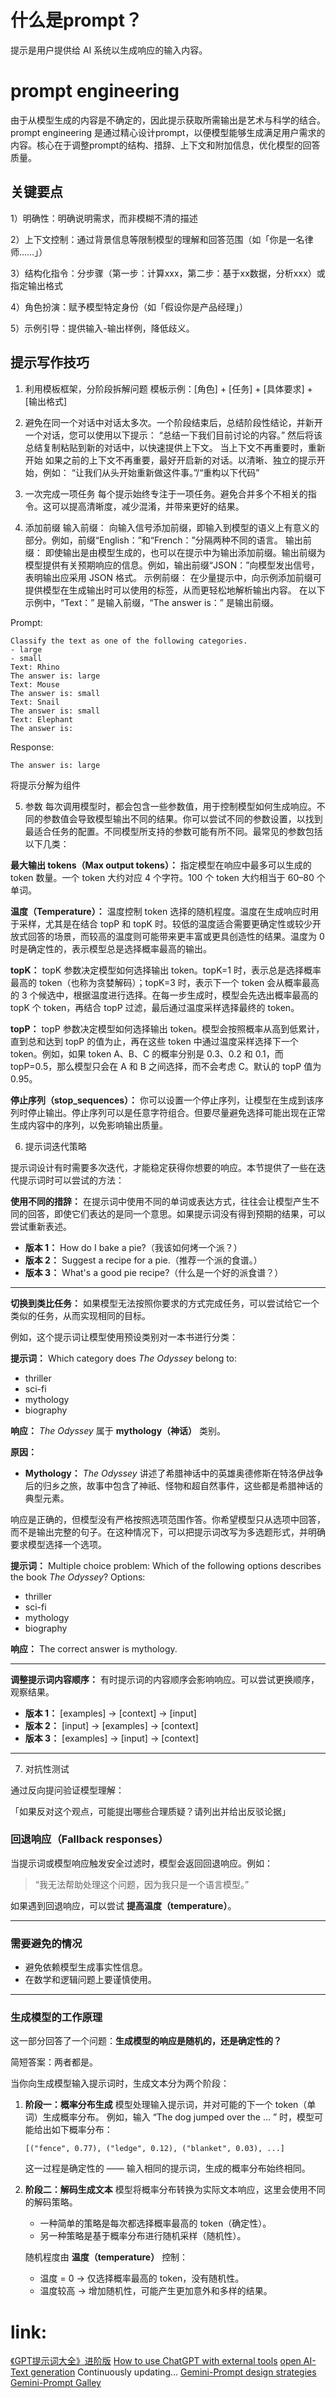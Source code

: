 # 什么是prompt？
提示是用户提供给 AI 系统以生成响应的输入内容。

# prompt engineering
由于从模型生成的内容是不确定的，因此提示获取所需输出是艺术与科学的结合。prompt engineering 是通过精心设计prompt，以便模型能够生成满足用户需求的内容。核心在于调整prompt的结构、措辞、上下文和附加信息，优化模型的回答质量。

## 关键要点
1）明确性：明确说明需求，而非模糊不清的描述

2）上下文控制：通过背景信息等限制模型的理解和回答范围（如「你是一名律师……」）

3）结构化指令：分步骤（第一步：计算xxx，第二步：基于xx数据，分析xxx）或指定输出格式

4）角色扮演：赋予模型特定身份（如「假设你是产品经理」）

5）示例引导：提供输入-输出样例，降低歧义。

## 提示写作技巧
1. 利用模板框架，分阶段拆解问题
模板示例：[角色] + [任务] + [具体要求] + [输出格式]

2. 避免在同一个对话中对话太多次。一个阶段结束后，总结阶段性结论，并新开一个对话，您可以使用以下提示：
“总结一下我们目前讨论的内容。”
然后将该总结复制粘贴到新的对话中，以快速提供上下文。
当上下文不再重要时，重新开始
如果之前的上下文不再重要，最好开启新的对话。以清晰、独立的提示开始，例如：
“让我们从头开始重新做这件事。”/“重构以下代码”

3. 一次完成一项任务
每个提示始终专注于一项任务。避免合并多个不相关的指令。这可以提高清晰度，减少混淆，并带来更好的结果。

4. 添加前缀
输入前缀： 向输入信号添加前缀，即输入到模型的语义上有意义的部分。例如，前缀“English：”和“French：”分隔两种不同的语言。
输出前缀： 即使输出是由模型生成的，也可以在提示中为输出添加前缀。输出前缀为模型提供有关预期响应的信息。例如，输出前缀“JSON：”向模型发出信号，表明输出应采用 JSON 格式。
示例前缀： 在少量提示中，向示例添加前缀可提供模型在生成输出时可以使用的标签，从而更轻松地解析输出内容。
在以下示例中，“Text：” 是输入前缀，“The answer is：” 是输出前缀。

Prompt:  
```
Classify the text as one of the following categories.
- large
- small
Text: Rhino
The answer is: large
Text: Mouse
The answer is: small
Text: Snail
The answer is: small
Text: Elephant
The answer is:
```
Response:  
```
The answer is: large
```
将提示分解为组件

5. 参数
每次调用模型时，都会包含一些参数值，用于控制模型如何生成响应。不同的参数值会导致模型输出不同的结果。你可以尝试不同的参数设置，以找到最适合任务的配置。不同模型所支持的参数可能有所不同。最常见的参数包括以下几类：

**最大输出 tokens（Max output tokens）：**
指定模型在响应中最多可以生成的 token 数量。一个 token 大约对应 4 个字符。100 个 token 大约相当于 60–80 个单词。

**温度（Temperature）：**
温度控制 token 选择的随机程度。温度在生成响应时用于采样，尤其是在结合 topP 和 topK 时。较低的温度适合需要更确定性或较少开放式回答的场景，而较高的温度则可能带来更丰富或更具创造性的结果。温度为 0 时是确定性的，表示模型总是选择概率最高的输出。

**topK：**
topK 参数决定模型如何选择输出 token。topK=1 时，表示总是选择概率最高的 token（也称为贪婪解码）；topK=3 时，表示下一个 token 会从概率最高的 3 个候选中，根据温度进行选择。在每一步生成时，模型会先选出概率最高的 topK 个 token，再结合 topP 过滤，最后通过温度采样选择最终的 token。

**topP：**
topP 参数决定模型如何选择输出 token。模型会按照概率从高到低累计，直到总和达到 topP 的值为止，再在这些 token 中通过温度采样选择下一个 token。例如，如果 token A、B、C 的概率分别是 0.3、0.2 和 0.1，而 topP=0.5，那么模型只会在 A 和 B 之间选择，而不会考虑 C。默认的 topP 值为 0.95。

**停止序列（stop\_sequences）：**
你可以设置一个停止序列，让模型在生成到该序列时停止输出。停止序列可以是任意字符组合。但要尽量避免选择可能出现在正常生成内容中的序列，以免影响输出质量。

6. 提示词迭代策略

提示词设计有时需要多次迭代，才能稳定获得你想要的响应。本节提供了一些在迭代提示词时可以尝试的方法：

**使用不同的措辞：**
在提示词中使用不同的单词或表达方式，往往会让模型产生不同的回答，即使它们表达的是同一个意思。如果提示词没有得到预期的结果，可以尝试重新表述。

* **版本 1：** How do I bake a pie?（我该如何烤一个派？）
* **版本 2：** Suggest a recipe for a pie.（推荐一个派的食谱。）
* **版本 3：** What's a good pie recipe?（什么是一个好的派食谱？）

---

**切换到类比任务：**
如果模型无法按照你要求的方式完成任务，可以尝试给它一个类似的任务，从而实现相同的目标。

例如，这个提示词让模型使用预设类别对一本书进行分类：

**提示词：**
Which category does *The Odyssey* belong to:

* thriller
* sci-fi
* mythology
* biography

**响应：**
*The Odyssey* 属于 **mythology（神话）** 类别。

**原因：**

* **Mythology：** *The Odyssey* 讲述了希腊神话中的英雄奥德修斯在特洛伊战争后的归乡之旅，故事中包含了神祇、怪物和超自然事件，这些都是希腊神话的典型元素。

响应是正确的，但模型没有严格按照选项范围作答。你希望模型只从选项中回答，而不是输出完整的句子。在这种情况下，可以把提示词改写为多选题形式，并明确要求模型选择一个选项。

**提示词：**
Multiple choice problem: Which of the following options describes the book *The Odyssey*?
Options:

* thriller
* sci-fi
* mythology
* biography

**响应：**
The correct answer is mythology.

---

**调整提示词内容顺序：**
有时提示词的内容顺序会影响响应。可以尝试更换顺序，观察结果。

* **版本 1：** \[examples] → \[context] → \[input]
* **版本 2：** \[input] → \[examples] → \[context]
* **版本 3：** \[examples] → \[input] → \[context]

---

7. 对抗性测试

通过反向提问验证模型理解：

「如果反对这个观点，可能提出哪些合理质疑？请列出并给出反驳论据」

### 回退响应（Fallback responses）

当提示词或模型响应触发安全过滤时，模型会返回回退响应。例如：

> “我无法帮助处理这个问题，因为我只是一个语言模型。”

如果遇到回退响应，可以尝试 **提高温度（temperature）**。

---

### 需要避免的情况

* 避免依赖模型生成事实性信息。
* 在数学和逻辑问题上要谨慎使用。

---

### 生成模型的工作原理

这一部分回答了一个问题：**生成模型的响应是随机的，还是确定性的？**

简短答案：两者都是。

当你向生成模型输入提示词时，生成文本分为两个阶段：

1. **阶段一：概率分布生成**
   模型处理输入提示词，并对可能的下一个 token（单词）生成概率分布。
   例如，输入 “The dog jumped over the ... ” 时，模型可能给出如下概率分布：

   ```
   [("fence", 0.77), ("ledge", 0.12), ("blanket", 0.03), ...]
   ```

   这一过程是确定性的 —— 输入相同的提示词，生成的概率分布始终相同。

2. **阶段二：解码生成文本**
   模型将概率分布转换为实际文本响应，这里会使用不同的解码策略。

   * 一种简单的策略是每次都选择概率最高的 token（确定性）。
   * 另一种策略是基于概率分布进行随机采样（随机性）。

   随机程度由 **温度（temperature）** 控制：

   * 温度 = 0 → 仅选择概率最高的 token，没有随机性。
   * 温度较高 → 增加随机性，可能产生更加意外和多样的结果。

# link:
[《GPT提示词大全》进阶版](https://fcnyytadf5ju.feishu.cn/wiki/NJ0awapB7icqXzkyfqfcL2pBnVd)
[How to use ChatGPT with external tools](https://mitsloan.mit.edu/ideas-made-to-matter/how-to-use-chatgpt-external-tools)
[open AI-Text generation](https://platform.openai.com/docs/guides/text?api-mode=responses)
Continuously updating...
[Gemini-Prompt design strategies](https://ai.google.dev/gemini-api/docs/prompting-strategies)
[Gemini-Prompt Galley](https://ai.google.dev/gemini-api/prompts)
